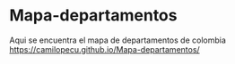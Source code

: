 # Mapa-departamentos
Aqui se encuentra el mapa de departamentos de colombia
https://camilopecu.github.io/Mapa-departamentos/
